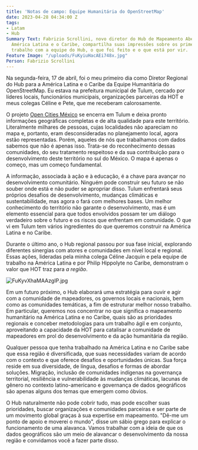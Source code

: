 ```yaml
---
title: 'Notas de campo: Equipe Humanitária do OpenStreetMap'
date: 2023-04-28 04:34:00 Z
tags:
- Latam
- Hub
Summary Text: Fabrizio Scrollini, novo diretor do Hub de Mapeamento Aberto para a
  América Latina e o Caribe, compartilha suas impressões sobre os primeiros dias de
  trabalho com a equipe do Hub, o que foi feito e o que está por vir.
Feature Image: "/uploads/FuKyiuHacAEi748x.jpg"
Person: Fabrizio Scrollini
---
```


Na segunda-feira, 17 de abril, foi o meu primeiro dia como Diretor Regional do Hub para a América Latina e o Caribe da Equipe Humanitária do OpenStreetMap. Eu estava na prefeitura municipal de Tulum, cercado por líderes locais, funcionários municipais, organizações parceiras da HOT e meus colegas Céline e Pete, que me receberam calorosamente.

O projeto [Open Cities México](https://stories.hotosm.org/open-cities-mexico/index.html) se encerra em Tulum e deixa pronto informações geográficas completas e de alta qualidade para este território. Literalmente milhares de pessoas, cujas localidades não apareciam no mapa e, portanto, eram desconsideradas no planejamento local, agora estão representadas. Porém, aqueles de nós que trabalhamos com dados sabemos que não é apenas isso. Trata-se do reconhecimento dessas comunidades, do seu tratamento respeitoso e da sua contribuição para o desenvolvimento deste território no sul do México. O mapa é apenas o começo, mas um começo fundamental.

A informação, associada à ação e à educação, é a chave para avançar no desenvolvimento comunitário. Ninguém pode construir seu futuro se não souber onde está e não puder se apropriar disso. Tulum enfrentará seus próprios desafios de desenvolvimento, mudanças climáticas e sustentabilidade, mas agora o fará com melhores bases. Um melhor conhecimento do território não garante o desenvolvimento, mas é um elemento essencial para que todos envolvidos possam ter um diálogo verdadeiro sobre o futuro e os riscos que enfrentam em comunidade. O que vi em Tulum tem vários ingredientes do que queremos construir na América Latina e no Caribe.

Durante o último ano, o Hub regional passou por sua fase inicial, explorando diferentes sinergias com atores e comunidades em nível local e regional. Essas ações, lideradas pela minha colega Céline Jacquin e pela equipe de trabalho na América Latina e por Philip Hippolyte no Caribe, demonstram o valor que HOT traz para *a região*.

![FuKyvXhaMAAzgIP.jpg](/uploads/FuKyvXhaMAAzgIP.jpg)

Em um futuro próximo, o Hub elaborará uma estratégia para ouvir e agir com a comunidade de mapeadores, os governos locais e nacionais, bem como as comunidades temáticas, a fim de estruturar melhor nosso trabalho. Em particular, queremos nos concentrar no que significa o mapeamento humanitário na América Latina e no Caribe, quais são as prioridades regionais e conceber metodologias para um trabalho ágil e em conjunto, aproveitando a capacidade da HOT para catalisar a comunidade de mapeadores em prol do desenvolvimento e da ação humanitária da região.

Qualquer pessoa que tenha trabalhado na América Latina e no Caribe sabe que essa região é diversificada, que suas necessidades variam de acordo com o contexto e que oferece desafios e oportunidades únicas. Sua força reside em sua diversidade, de língua, desafios e formas de abordar soluções. Migração, inclusão de comunidades indígenas na governança territorial, resiliência e vulnerabilidade às mudanças climáticas, lacunas de gênero no contexto latino-americano e governança de dados geográficos são apenas alguns dos temas que emergem como óbvios.

O Hub naturalmente não pode cobrir tudo, mas pode escolher suas prioridades, buscar organizações e comunidades parceiras e ser parte de um movimento global graças à sua expertise em mapeamento. "Dê-me um ponto de apoio e moverei o mundo", disse um sábio grego para explicar o funcionamento de uma alavanca. Vamos trabalhar com a ideia de que os dados geográficos são um meio de alavancar o desenvolvimento da nossa região e convidamos você a fazer parte disso.